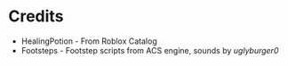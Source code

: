 # Credits

- HealingPotion - From Roblox Catalog
- Footsteps - Footstep scripts from ACS engine, sounds by *uglyburger0*
